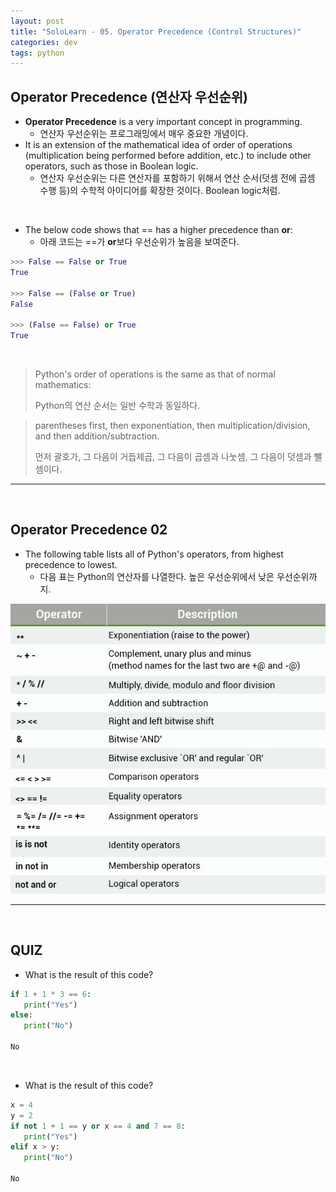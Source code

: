 ```yaml
---
layout: post
title: "SoloLearn - 05. Operator Precedence (Control Structures)"
categories: dev
tags: python
---
```


## Operator Precedence (연산자 우선순위)

- **Operator Precedence** is a very important concept in programming.
  - 연산자 우선순위는 프로그래밍에서 매우 중요한 개념이다.
- It is an extension of the mathematical idea of order of operations (multiplication being performed before addition, etc.) to include other operators, such as those in Boolean logic.
  - 연산자 우선순위는 다른 연산자를 포함하기 위해서 연산 순서(덧셈 전에 곱셈 수행 등)의 수학적 아이디어를 확장한 것이다. Boolean logic처럼.

<br>

- The below code shows that == has a higher precedence than **or**:
  - 아래 코드는 ==가 **or**보다 우선순위가 높음을 보여준다.

```python
>>> False == False or True
True

>>> False == (False or True)
False

>>> (False == False) or True
True
```

<br>

> Python's order of operations is the same as that of normal mathematics:
>
> Python의 연산 순서는 일반 수학과 동일하다.

> parentheses first, then exponentiation, then multiplication/division, and then addition/subtraction.
>
> 먼저 괄호가, 그 다음이 거듭제곱, 그 다음이 곱셈과 나눗셈, 그 다음이 덧셈과 뺄셈이다.

------

<br>

## Operator Precedence 02

- The following table lists all of Python's operators, from highest precedence to lowest.
  - 다음 표는 Python의 연산자를 나열한다. 높은 우선순위에서 낮은 우선순위까지.

![operatorTable](/assets/img/operatorTable.jpeg)

------

<br>

## QUIZ

- What is the result of this code?

```python
if 1 + 1 * 3 == 6:
   print("Yes")
else:
   print("No")
   
No
```

<br>

- What is the result of this code?

```python
x = 4
y = 2
if not 1 + 1 == y or x == 4 and 7 == 8:
   print("Yes")
elif x > y:
   print("No")
   
No
```

<br>